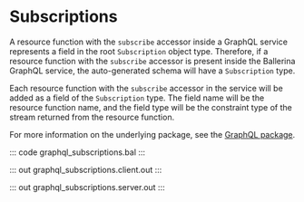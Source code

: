# Subscriptions

A resource function with the `subscribe` accessor inside a GraphQL service represents a field in the root `Subscription` object type. Therefore, if a resource function with the `subscribe` accessor is present inside the Ballerina GraphQL service, the auto-generated schema will have a `Subscription` type. 

Each resource function with the `subscribe` accessor in the service will be added as a field of the `Subscription` type. The field name will be the resource function name, and the field type will be the constraint type of the stream returned from the resource function.

For more information on the underlying package, see the [GraphQL package](https://docs.central.ballerina.io/ballerina/graphql/latest/).

::: code graphql_subscriptions.bal :::

::: out graphql_subscriptions.client.out :::

::: out graphql_subscriptions.server.out :::

